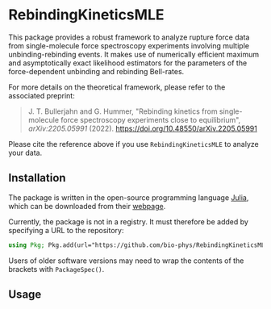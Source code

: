 # RebindingKineticsMLE

This package provides a robust framework to analyze rupture force data from single-molecule force spectroscopy experiments involving multiple unbinding-rebinding events.  It makes use of numerically efficient maximum and asymptotically exact likelihood estimators for the parameters of the force-dependent unbinding and rebinding Bell-rates.  

For more details on the theoretical framework, please refer to the associated preprint:
> J. T. Bullerjahn and G. Hummer, "Rebinding kinetics from single-molecule force spectroscopy experiments close to equilibrium", *arXiv:2205.05991* (2022). 
https://doi.org/10.48550/arXiv.2205.05991

Please cite the reference above if you use `RebindingKineticsMLE` to analyze your data.  



## Installation

The package is written in the open-source programming language [Julia](https://github.com/JuliaLang/julia), which can be downloaded from their [webpage](https://julialang.org/downloads/#download_julia).  

Currently, the package is not in a registry.  It must therefore be added by specifying a URL to the repository:
```julia
using Pkg; Pkg.add(url="https://github.com/bio-phys/RebindingKineticsMLE")
```
Users of older software versions may need to wrap the contents of the brackets with `PackageSpec()`.  



## Usage
